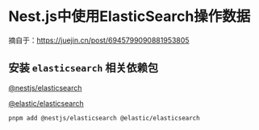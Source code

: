 # Nest.js中使用ElasticSearch操作数据

摘自于：https://juejin.cn/post/6945799090881953805

## 安装 `elasticsearch` 相关依赖包

[@nestjs/elasticsearch](https://github.com/nestjs/elasticsearch)

[@elastic/elasticsearch](https://www.elastic.co/guide/en/elasticsearch/client/javascript-api/current/getting-started-js.html)

```bash
pnpm add @nestjs/elasticsearch @elastic/elasticsearch
```
